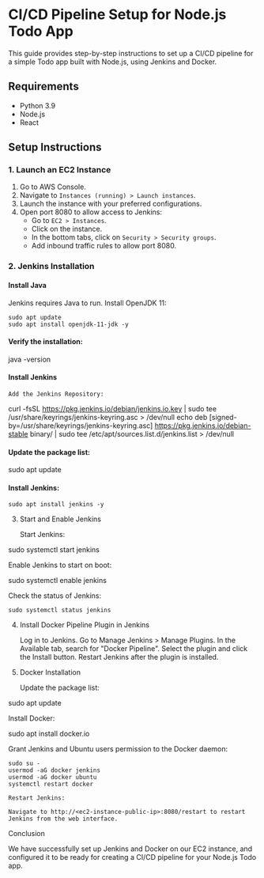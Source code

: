 # CI/CD Pipeline Setup for Node.js Todo App

This guide provides step-by-step instructions to set up a CI/CD pipeline for a simple Todo app built with Node.js, using Jenkins and Docker.

## Requirements

- Python 3.9
- Node.js
- React

## Setup Instructions

### 1. Launch an EC2 Instance

1. Go to AWS Console.
2. Navigate to `Instances (running) > Launch instances`.
3. Launch the instance with your preferred configurations.
4. Open port 8080 to allow access to Jenkins:
   - Go to `EC2 > Instances`.
   - Click on the instance.
   - In the bottom tabs, click on `Security > Security groups`.
   - Add inbound traffic rules to allow port 8080.

### 2. Jenkins Installation

#### Install Java

Jenkins requires Java to run. Install OpenJDK 11:

```
sudo apt update
sudo apt install openjdk-11-jdk -y
```


#### Verify the installation:

java -version

#### Install Jenkins

    Add the Jenkins Repository:

    

curl -fsSL https://pkg.jenkins.io/debian/jenkins.io.key | sudo tee /usr/share/keyrings/jenkins-keyring.asc > /dev/null
echo deb [signed-by=/usr/share/keyrings/jenkins-keyring.asc] https://pkg.jenkins.io/debian-stable binary/ | sudo tee /etc/apt/sources.list.d/jenkins.list > /dev/null

#### Update the package list:

sudo apt update

#### Install Jenkins:



    sudo apt install jenkins -y

3. Start and Enable Jenkins

    Start Jenkins:

    

sudo systemctl start jenkins

Enable Jenkins to start on boot:



sudo systemctl enable jenkins

Check the status of Jenkins:



    sudo systemctl status jenkins

4. Install Docker Pipeline Plugin in Jenkins

    Log in to Jenkins.
    Go to Manage Jenkins > Manage Plugins.
    In the Available tab, search for "Docker Pipeline".
    Select the plugin and click the Install button.
    Restart Jenkins after the plugin is installed.

5. Docker Installation

    Update the package list:

    

sudo apt update

Install Docker:



sudo apt install docker.io

Grant Jenkins and Ubuntu users permission to the Docker daemon:



    sudo su -
    usermod -aG docker jenkins
    usermod -aG docker ubuntu
    systemctl restart docker

    Restart Jenkins:

    Navigate to http://<ec2-instance-public-ip>:8080/restart to restart Jenkins from the web interface.

Conclusion

We have successfully set up Jenkins and Docker on our EC2 instance, and configured it to be ready for creating a CI/CD pipeline for your Node.js Todo app.

